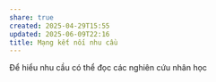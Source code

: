 ```yaml
---
share: true
created: 2025-04-29T15:55
updated: 2025-06-09T22:16
title: Mạng kết nối nhu cầu
---
```

Để hiểu nhu cầu có thể đọc các nghiên cứu nhân học

